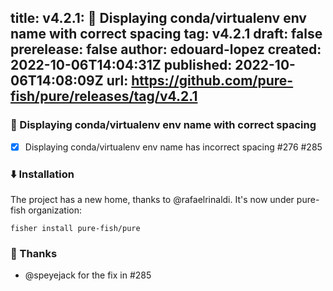 title:	v4.2.1: 🐍 Displaying conda/virtualenv env name with correct spacing
tag:	v4.2.1
draft:	false
prerelease:	false
author:	edouard-lopez
created:	2022-10-06T14:04:31Z
published:	2022-10-06T14:08:09Z
url:	https://github.com/pure-fish/pure/releases/tag/v4.2.1
--
### 🐍 Displaying conda/virtualenv env name with correct spacing
* [x]  Displaying conda/virtualenv env name has incorrect spacing #276 #285

### :arrow_down:  Installation

The project has a new home, thanks to @rafaelrinaldi. It's now under pure-fish organization:

    fisher install pure-fish/pure

### :clap: Thanks

* @speyejack  for the fix in #285
